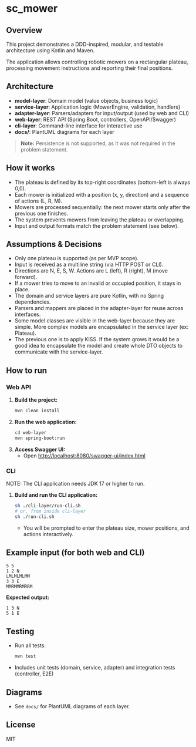 # sc_mower

## Overview
This project demonstrates a DDD-inspired, modular, and testable architecture using Kotlin and Maven.

The application allows controlling robotic mowers on a rectangular plateau, processing movement instructions and reporting their final positions.

## Architecture
- **model-layer**: Domain model (value objects, business logic)
- **service-layer**: Application logic (MowerEngine, validation, handlers)
- **adapter-layer**: Parsers/adapters for input/output (used by web and CLI)
- **web-layer**: REST API (Spring Boot, controllers, OpenAPI/Swagger)
- **cli-layer**: Command-line interface for interactive use
- **docs/**: PlantUML diagrams for each layer

> **Note:** Persistence is not supported, as it was not required in the problem statement.

## How it works
- The plateau is defined by its top-right coordinates (bottom-left is always 0,0).
- Each mower is initialized with a position (x, y, direction) and a sequence of actions (L, R, M).
- Mowers are processed sequentially: the next mower starts only after the previous one finishes.
- The system prevents mowers from leaving the plateau or overlapping.
- Input and output formats match the problem statement (see below).

## Assumptions & Decisions
- Only one plateau is supported (as per MVP scope).
- Input is received as a multiline string (via HTTP POST or CLI).
- Directions are N, E, S, W. Actions are L (left), R (right), M (move forward).
- If a mower tries to move to an invalid or occupied position, it stays in place.
- The domain and service layers are pure Kotlin, with no Spring dependencies.
- Parsers and mappers are placed in the adapter-layer for reuse across interfaces.
- Some model classes are visible in the web-layer because they are simple. More complex models are encapsulated in the service layer (ex: Plateau).
- The previous one is to apply KISS. If the system grows it would be a good idea to encapsulate the model and create whole DTO objects to communicate with the service-layer.
  
## How to run
### Web API
1. **Build the project:**
   ```sh
   mvn clean install
   ```
2. **Run the web application:**
   ```sh
   cd web-layer
   mvn spring-boot:run
   ```
3. **Access Swagger UI:**
   - Open [http://localhost:8080/swagger-ui/index.html](http://localhost:8080/swagger-ui/index.html)

### CLI
NOTE: The CLI application needs JDK 17 or higher to run.
1. **Build and run the CLI application:**
   ```sh
   sh ./cli-layer/run-cli.sh
   # or, from inside cli-layer
   sh ./run-cli.sh
   ```
   - You will be prompted to enter the plateau size, mower positions, and actions interactively.

## Example input (for both web and CLI)
```
5 5
1 2 N
LMLMLMLMM
3 3 E
MMRMMRMRRM
```
**Expected output:**
```
1 3 N
5 1 E
```

## Testing
- Run all tests:
  ```sh
  mvn test
  ```
- Includes unit tests (domain, service, adapter) and integration tests (controller, E2E)

## Diagrams
- See `docs/` for PlantUML diagrams of each layer.

## License
MIT
